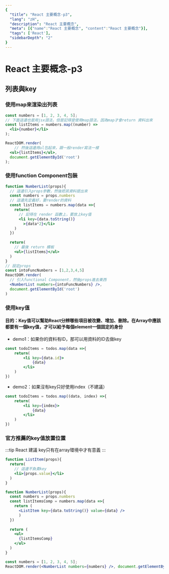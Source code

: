 ```yaml
---
{
  "title": "React 主要概念-p3",
  "lang": "zH",
  "description": "React 主要概念",
  "meta": [{"name":"React 主要概念", "content":"React 主要概念"}],
  "tags": ['React'],
  "sidebarDepth": "2"
}
---
```

# React 主要概念-p3
## 列表與key
### 使用map來渲染出列表
```jsx
const numbers = [1, 2, 3, 4, 5];
// 下面這邊也是用jsx語法，但是記得是使用map語法，因為map才會return 資料出來
const listItems = numbers.map((number) =>
  <li>{number}</li>
);

ReactDOM.render(
    // 然後這邊用ul包起來，跟一般render寫法一樣
  <ul>{listItems}</ul>,
  document.getElementById('root')
);
```
### 使用function Component包裝
```jsx
function NumberList(props){
  // 這邊引入props參數，然後把其資料提出來
  const numbers = props.numbers
  // 這邊先定義好，要render的資料
  const listItems = numbers.map(data =>{
    return(
      // 記得在 render 函數上，要放上key值
      <li key={data.toString()}
        >{data*2}</li>
    )
  })
  
  return(
    // 最後 return 模板
    <ul>{listItems}</ul>
  )
}
// 設定props
const intoFuncNumbers = [1,2,3,4,5]
ReactDOM.render(
  // 引入functional Component，然後props進去東西
  <NumberList numbers={intoFuncNumbers} />,
  document.getElementById('root')
)
```

### 使用key值
#### 目的：Key值可以幫助React分辨哪些項目被改變、增加、刪除。在Array中應該都要有一個key值，才可以給予每個element一個固定的身份
* demo1：如果你的資料有ID，那可以用資料的ID去做key
```jsx
const todoItems = todos.map(data =>{
    return(
        <li key={data.id}>
            {data}
        </li>
    )
})
```
* demo2：如果沒有key只好使用index（不建議）
```jsx
const todoItems = todos.map((data, index) =>{
    return(
        <li key={index}>
            {data}
        </li>
    )
})
```

### 官方推薦的key值放置位置
:::tip
React 建議 key只有在array環境中才有意義
:::
```jsx
function ListItem(props){
  return(
    // 這邊不負責key
    <li>{props.value}</li>
  )
}

function NumberList(props){
  const numbers = props.numbers
  const listItemsComp = numbers.map(data =>{
    return (
      <ListItem key={data.toString()} value={data} />
      )
  })
  
  return (
    <ul>
      {listItemsComp}
    </ul>
  )
}

const numbers = [1, 2, 3, 4, 5];
ReactDOM.render(<NumberList numbers={numbers} />, document.getElementById('root'))
```
